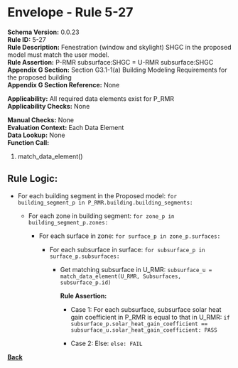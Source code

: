 
# Envelope - Rule 5-27  

**Schema Version:** 0.0.23  
**Rule ID:** 5-27  
**Rule Description:** Fenestration (window and skylight) SHGC in the proposed model must match the user model.  
**Rule Assertion:** P-RMR subsurface:SHGC = U-RMR subsurface:SHGC  
**Appendix G Section:** Section G3.1-1(a) Building Modeling Requirements for the proposed building  
**Appendix G Section Reference:**  None

**Applicability:** All required data elements exist for P_RMR  
**Applicability Checks:** None  

**Manual Checks:** None  
**Evaluation Context:** Each Data Element  
**Data Lookup:** None  
**Function Call:**  

  1. match_data_element()

## Rule Logic:

- For each building segment in the Proposed model: `for building_segment_p in P_RMR.building.building_segments:`

  - For each zone in building segment: `for zone_p in building_segment_p.zones:`  

    - For each surface in zone: `for surface_p in zone_p.surfaces:`  

      - For each subsurface in surface: `for subsurface_p in surface_p.subsurfaces:`

        - Get matching subsurface in U_RMR: `subsurface_u = match_data_element(U_RMR, Subsurfaces, subsurface_p.id)`

          **Rule Assertion:**

          - Case 1: For each subsurface, subsurface solar heat gain coefficient in P_RMR is equal to that in U_RMR: `if subsurface_p.solar_heat_gain_coefficient == subsurface_u.solar_heat_gain_coefficient: PASS`

          - Case 2: Else: `else: FAIL`

**[Back](../_toc.md)**
